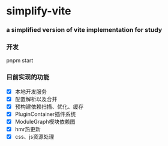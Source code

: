 # simplify-vite
### a simplified version of vite implementation for study

### 开发
pnpm start

### 目前实现的功能
- [x] 本地开发服务
- [x] 配置解析以及合并
- [x] 预构建依赖扫描、优化、缓存
- [x] PluginContainer插件系统
- [x] ModuleGraph模块依赖图
- [x] hmr热更新
- [x] css、js资源处理

